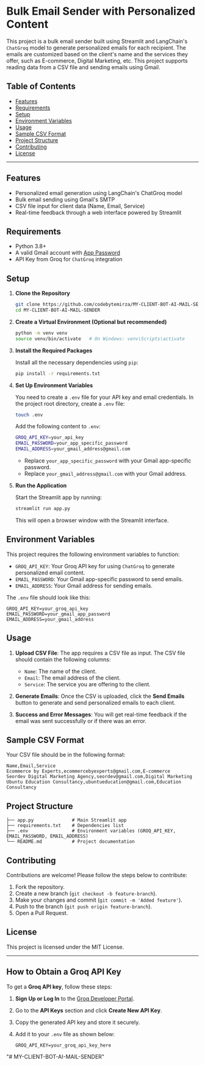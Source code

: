 # Bulk Email Sender with Personalized Content

This project is a bulk email sender built using Streamlit and LangChain's `ChatGroq` model to generate personalized emails for each recipient. The emails are customized based on the client's name and the services they offer, such as E-commerce, Digital Marketing, etc. This project supports reading data from a CSV file and sending emails using Gmail.

## Table of Contents

- [Features](#features)
- [Requirements](#requirements)
- [Setup](#setup)
- [Environment Variables](#environment-variables)
- [Usage](#usage)
- [Sample CSV Format](#sample-csv-format)
- [Project Structure](#project-structure)
- [Contributing](#contributing)
- [License](#license)

---

## Features

- Personalized email generation using LangChain's ChatGroq model
- Bulk email sending using Gmail's SMTP
- CSV file input for client data (Name, Email, Service)
- Real-time feedback through a web interface powered by Streamlit

## Requirements

- Python 3.8+
- A valid Gmail account with [App Password](https://support.google.com/accounts/answer/185833?hl=en)
- API Key from Groq for `ChatGroq` integration

## Setup

1. **Clone the Repository**

   ```bash
   git clone https://github.com/codebytemirza/MY-CLIENT-BOT-AI-MAIL-SENDER.git
   cd MY-CLIENT-BOT-AI-MAIL-SENDER
   ```

2. **Create a Virtual Environment (Optional but recommended)**

   ```bash
   python -m venv venv
   source venv/bin/activate   # On Windows: venv\Scripts\activate
   ```

3. **Install the Required Packages**

   Install all the necessary dependencies using `pip`:

   ```bash
   pip install -r requirements.txt
   ```

4. **Set Up Environment Variables**

   You need to create a `.env` file for your API key and email credentials. In the project root directory, create a `.env` file:

   ```bash
   touch .env
   ```

   Add the following content to `.env`:

   ```bash
   GROQ_API_KEY=your_api_key
   EMAIL_PASSWORD=your_app_specific_password
   EMAIL_ADDRESS=your_gmail_address@gmail.com
   ```

   - Replace `your_app_specific_password` with your Gmail app-specific password.
   - Replace `your_gmail_address@gmail.com` with your Gmail address.

5. **Run the Application**

   Start the Streamlit app by running:

   ```bash
   streamlit run app.py
   ```

   This will open a browser window with the Streamlit interface.

## Environment Variables

This project requires the following environment variables to function:

- `GROQ_API_KEY`: Your Groq API key for using `ChatGroq` to generate personalized email content.
- `EMAIL_PASSWORD`: Your Gmail app-specific password to send emails.
- `EMAIL_ADDRESS`: Your Gmail address for sending emails.

The `.env` file should look like this:

```plaintext
GROQ_API_KEY=your_groq_api_key
EMAIL_PASSWORD=your_gmail_app_password
EMAIL_ADDRESS=your_gmail_address
```

## Usage

1. **Upload CSV File**: The app requires a CSV file as input. The CSV file should contain the following columns:

   - `Name`: The name of the client.
   - `Email`: The email address of the client.
   - `Service`: The service you are offering to the client.

2. **Generate Emails**: Once the CSV is uploaded, click the **Send Emails** button to generate and send personalized emails to each client.

3. **Success and Error Messages**: You will get real-time feedback if the email was sent successfully or if there was an error.

## Sample CSV Format

Your CSV file should be in the following format:

```csv
Name,Email,Service
Ecommerce by Experts,ecommercebyexperts@gmail.com,E-commerce
Seordev Digital Marketing Agency,seordev@gmail.com,Digital Marketing
Ubuntu Education Consultancy,ubuntueducation@gmail.com,Education Consultancy
```

## Project Structure

```
├── app.py              # Main Streamlit app
├── requirements.txt    # Dependencies list
├── .env                # Environment variables (GROQ_API_KEY, EMAIL_PASSWORD, EMAIL_ADDRESS)
└── README.md           # Project documentation
```

## Contributing

Contributions are welcome! Please follow the steps below to contribute:

1. Fork the repository.
2. Create a new branch (`git checkout -b feature-branch`).
3. Make your changes and commit (`git commit -m 'Added feature'`).
4. Push to the branch (`git push origin feature-branch`).
5. Open a Pull Request.

## License

This project is licensed under the MIT License.

---

## How to Obtain a Groq API Key

To get a **Groq API key**, follow these steps:

1. **Sign Up or Log In** to the [Groq Developer Portal](https://console.groq.com/keys).
2. Go to the **API Keys** section and click **Create New API Key**.
3. Copy the generated API key and store it securely.
4. Add it to your `.env` file as shown below:

   ```plaintext
   GROQ_API_KEY=your_groq_api_key_here
"# MY-CLIENT-BOT-AI-MAIL-SENDER" 
